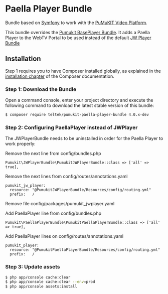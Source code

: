 # Paella Player Bundle

Bundle based on [Symfony](http://symfony.com/) to work with the [PuMuKIT Video Platform](https://github.com/pumukit/PuMuKIT/blob/4.0.x/README.md).

This bundle overrides the [Pumukit BasePlayer Bundle](https://github.com/pumukit/PuMuKIT/tree/master/src/Pumukit/BasePlayerBundle). It adds a Paella Player to the WebTV Portal to be used instead of the default [JW Player Bundle](https://github.com/pumukit/PuMuKIT/tree/master/src/Pumukit/JWPlayerBundle)

## Installation

Step 1 requires you to have Composer installed globally, as explained in the [installation chapter](https://getcomposer.org/doc/00-intro.md) of the Composer documentation.


### Step 1: Download the Bundle

Open a command console, enter your project directory and execute the
following command to download the latest stable version of this bundle:

```bash
$ composer require teltek/pumukit-paella-player-bundle 4.0.x-dev
```

### Step 2: Configuring PaellaPlayer instead of JWPlayer

The JWPlayerBundle needs to be uninstalled in order for the Paella Player to work properly:

Remove the next line from config/bundles.php
```
Pumukit\JWPlayerBundle\PumukitJWPlayerBundle::class => ['all' => true],
```

Remove the next lines from config/routes/annotations.yaml
```
pumukit_jw_player:
  resource: "@PumukitJWPlayerBundle/Resources/config/routing.yml"
  prefix:   /
```

Remove file config/packages/pumukit_jwplayer.yaml

Add PaellaPlayer line from config/bundles.php
```
Pumukit\PaellaPlayerBundle\PumukitPaellaPlayerBundle::class => ['all' => true],
```

Add PaellaPlayer lines on config/routes/annotations.yaml
```
pumukit_player:
  resource: "@PumukitPaellaPlayerBundle/Resources/config/routing.yml"
  prefix:   /
```

### Step 3: Update assets

```bash
$ php app/console cache:clear
$ php app/console cache:clear --env=prod
$ php app/console assets:install
```
